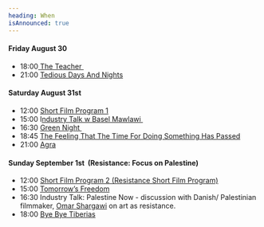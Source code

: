 ```yaml
---
heading: When
isAnnounced: true
---
```

#### Friday August 30

* 18:00[ The Teacher ](https://gasebackfilmfestival.com/movies/the-teacher)
* 21:00 [Tedious Days And Nights](https://gasebackfilmfestival.com/movies/tedious-days-and-nights)

#### Saturday August 31st

* 12:00 [Short Film Program 1](https://gasebackfilmfestival.com/movies)
* 15:00 I[ndustry Talk w Basel Mawlawi ](https://gasebackfilmfestival.com/discussions)
* 16:30 [Green Night ](https://gasebackfilmfestival.com/movies/green-night)
* 18:45 [The Feeling That The Time For Doing Something Has Passed](https://gasebackfilmfestival.com/movies/the-feeling)
* 21:00 [Agra](https://gasebackfilmfestival.com/movies/agra)

#### Sunday September 1st  (Resistance: Focus on Palestine)

* 12:00 [Short Film Program 2 (Resistance Short Film Program)](https://gasebackfilmfestival.com/movies)
* 15:00 [Tomorrow’s Freedom](https://gasebackfilmfestival.com/movies/tomorrows-freedom)
* 16:30 Industry Talk: Palestine Now - discussion with Danish/ Palestinian filmmaker, [Omar Shargawi](https://www.imdb.com/name/nm1494245/) on art as resistance. 
* 18:00 [Bye Bye Tiberias](https://gasebackfilmfestival.com/movies/bye-bye-tiberias)